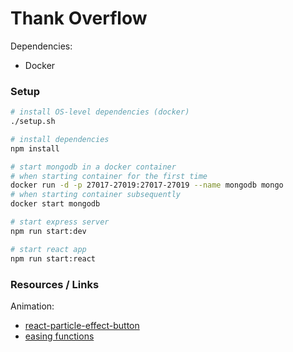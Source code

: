 # Thank Overflow

Dependencies:

- Docker

### Setup

```sh
# install OS-level dependencies (docker)
./setup.sh

# install dependencies
npm install

# start mongodb in a docker container
# when starting container for the first time
docker run -d -p 27017-27019:27017-27019 --name mongodb mongo
# when starting container subsequently
docker start mongodb

# start express server
npm run start:dev

# start react app
npm run start:react
```


### Resources / Links

Animation:
- [react-particle-effect-button](https://github.com/transitive-bullshit/react-particle-effect-button)
- [easing functions](https://easings.net/en)
